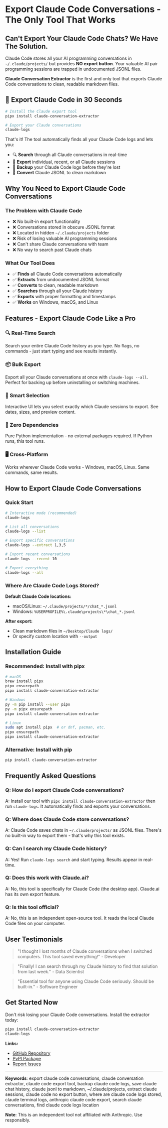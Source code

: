 # Export Claude Code Conversations - The Only Tool That Works

## Can't Export Your Claude Code Chats? We Have The Solution.

Claude Code stores all your AI programming conversations in `~/.claude/projects/` but provides **NO export button**. Your valuable AI pair programming sessions are trapped in undocumented JSONL files.

**Claude Conversation Extractor** is the first and only tool that exports Claude Code conversations to clean, readable markdown files.

## 🚀 Export Claude Code in 30 Seconds

```bash
# Install the Claude export tool
pipx install claude-conversation-extractor

# Export your Claude conversations
claude-logs
```

That's it! The tool automatically finds all your Claude Code logs and lets you:
- 🔍 **Search** through all Claude conversations in real-time
- 📁 **Export** individual, recent, or all Claude sessions
- 💾 **Backup** your Claude Code logs before they're lost
- 📝 **Convert** Claude JSONL to clean markdown

## Why You Need to Export Claude Code Conversations

### The Problem with Claude Code
- ❌ No built-in export functionality
- ❌ Conversations stored in obscure JSONL format
- ❌ Located in hidden `~/.claude/projects` folder
- ❌ Risk of losing valuable AI programming sessions
- ❌ Can't share Claude conversations with team
- ❌ No way to search past Claude chats

### What Our Tool Does
- ✅ **Finds** all Claude Code conversations automatically
- ✅ **Extracts** from undocumented JSONL format
- ✅ **Converts** to clean, readable markdown
- ✅ **Searches** through all your Claude history
- ✅ **Exports** with proper formatting and timestamps
- ✅ **Works** on Windows, macOS, and Linux

## Features - Export Claude Code Like a Pro

### 🔍 Real-Time Search
Search your entire Claude Code history as you type. No flags, no commands - just start typing and see results instantly.

### 📦 Bulk Export
Export all your Claude conversations at once with `claude-logs --all`. Perfect for backing up before uninstalling or switching machines.

### 🎯 Smart Selection
Interactive UI lets you select exactly which Claude sessions to export. See dates, sizes, and preview content.

### 🚀 Zero Dependencies
Pure Python implementation - no external packages required. If Python runs, this tool runs.

### 🖥️ Cross-Platform
Works wherever Claude Code works - Windows, macOS, Linux. Same commands, same results.

## How to Export Claude Code Conversations

### Quick Start
```bash
# Interactive mode (recommended)
claude-logs

# List all conversations
claude-logs --list

# Export specific conversations
claude-logs --extract 1,3,5

# Export recent conversations
claude-logs --recent 10

# Export everything
claude-logs --all
```

### Where Are Claude Code Logs Stored?

**Default Claude Code locations:**
- macOS/Linux: `~/.claude/projects/*/chat_*.jsonl`
- Windows: `%USERPROFILE%\.claude\projects\*\chat_*.jsonl`

**After export:**
- Clean markdown files in `~/Desktop/Claude logs/`
- Or specify custom location with `--output`

## Installation Guide

### Recommended: Install with pipx
```bash
# macOS
brew install pipx
pipx ensurepath
pipx install claude-conversation-extractor

# Windows
py -m pip install --user pipx
py -m pipx ensurepath
pipx install claude-conversation-extractor

# Linux
sudo apt install pipx  # or dnf, pacman, etc.
pipx ensurepath
pipx install claude-conversation-extractor
```

### Alternative: Install with pip
```bash
pip install claude-conversation-extractor
```

## Frequently Asked Questions

### Q: How do I export Claude Code conversations?
A: Install our tool with `pipx install claude-conversation-extractor` then run `claude-logs`. It automatically finds and exports your conversations.

### Q: Where does Claude Code store conversations?
A: Claude Code saves chats in `~/.claude/projects/` as JSONL files. There's no built-in way to export them - that's why this tool exists.

### Q: Can I search my Claude Code history?
A: Yes! Run `claude-logs search` and start typing. Results appear in real-time.

### Q: Does this work with Claude.ai?
A: No, this tool is specifically for Claude Code (the desktop app). Claude.ai has its own export feature.

### Q: Is this tool official?
A: No, this is an independent open-source tool. It reads the local Claude Code files on your computer.

## User Testimonials

> "I thought I lost months of Claude conversations when I switched computers. This tool saved everything!" - Developer

> "Finally! I can search through my Claude history to find that solution from last week." - Data Scientist

> "Essential tool for anyone using Claude Code seriously. Should be built-in." - Software Engineer

## Get Started Now

Don't risk losing your Claude Code conversations. Install the extractor today:

```bash
pipx install claude-conversation-extractor
claude-logs
```

**Links:**
- [GitHub Repository](https://github.com/ZeroSumQuant/claude-conversation-extractor)
- [PyPI Package](https://pypi.org/project/claude-conversation-extractor/)
- [Report Issues](https://github.com/ZeroSumQuant/claude-conversation-extractor/issues)

---

**Keywords**: export claude code conversations, claude conversation extractor, claude code export tool, backup claude code logs, save claude chat history, claude jsonl to markdown, ~/.claude/projects, extract claude sessions, claude code no export button, where are claude code logs stored, claude terminal logs, anthropic claude code export, search claude conversations, find claude code logs location

**Note**: This is an independent tool not affiliated with Anthropic. Use responsibly.